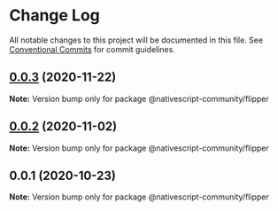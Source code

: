 # Change Log

All notable changes to this project will be documented in this file.
See [Conventional Commits](https://conventionalcommits.org) for commit guidelines.

## [0.0.3](https://github.com/@nativescript-community/flipper/compare/v0.0.2...v0.0.3) (2020-11-22)

**Note:** Version bump only for package @nativescript-community/flipper





## [0.0.2](https://github.com/@nativescript-community/flipper/compare/v0.0.1...v0.0.2) (2020-11-02)

**Note:** Version bump only for package @nativescript-community/flipper





## 0.0.1 (2020-10-23)

**Note:** Version bump only for package @nativescript-community/flipper

